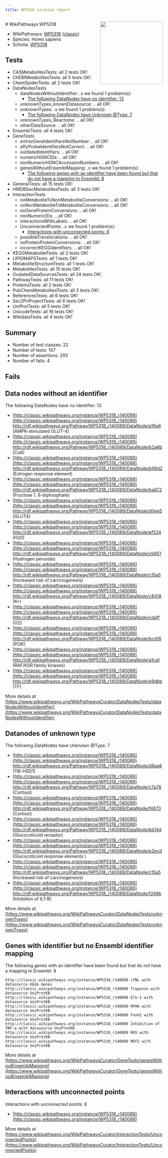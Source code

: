 ```yaml
---
title: WP5318 curation report
---
```


<img style="float: right; width: 200px" src="https://upload.wikimedia.org/wikipedia/commons/thumb/8/83/Wplogo_with_text_500.png/640px-Wplogo_with_text_500.png" />
# WikiPathways WP5318

* WikiPathways: [WP5318](https://wikipathways.org/pathways/WP5318) ([classic](https://classic.wikipathways.org/instance/WP5318))
* Species: Homo sapiens
* Scholia: [WP5318](https://scholia.toolforge.org/wikipathways/WP5318)
## Tests
* CASMetabolitesTests: all 2 tests OK!
* ChEBIMetabolitesTests: all 5 tests OK!
* ChemSpiderTests: all 2 tests OK!
* DataNodesTests
    * dataNodesWithoutIdentifier: .x we found 1 problem(s):
        * [The following DataNodes have no identifier: 13](#8792c493)
    * unknownTypes_knownDatasource: .. all OK!
    * unknownTypes: .x we found 1 problem(s):
        * [The following DataNodes have Unknown @Type: 7](#839973e5)
    * unknownTypes_Reactome: .. all OK!
    * otherDataSource: .. all OK!
* EnsemblTests: all 4 tests OK!
* GeneTests
    * entrezGeneIdentifiersNotNumber: .. all OK!
    * affyProbeIdentifiersNotCorrect: .. all OK!
    * outdatedIdentifiers: .. all OK!
    * numericHGNCIDs: .. all OK!
    * nonNumericHGNCAccessionNumbers: .. all OK!
    * genesWithoutEnsemblMapping: .x we found 1 problem(s):
        * [The following genes with an identifier have been found but that do not have a mapping to Ensembl: 8](#40286d8a)
* GeneralTests: all 15 tests OK!
* HMDBSecMetabolitesTests: all 3 tests OK!
* InteractionTests
    * noMetaboliteToNonMetaboliteConversions: .. all OK!
    * noNonMetaboliteToMetaboliteConversions: .. all OK!
    * noGeneProteinConversions: .. all OK!
    * nonNumericIDs: .. all OK!
    * interactionsWithLabels: .. all OK!
    * UnconnectedPoints: .x we found 1 problem(s):
        * [Interactions with unconnected points: 8](#35a61ae0)
    * possibleTranslocations: .. all OK!
    * noProteinProteinConversions: .. all OK!
    * incorrectKEGGIdentifiers: .. all OK!
* KEGGMetaboliteTests: all 2 tests OK!
* LIPIDMAPSTests: all 1 tests OK!
* MetaboliteStructureTests: all 1 tests OK!
* MetabolitesTests: all 15 tests OK!
* OudatedDataSourcesTests: all 24 tests OK!
* PathwayTests: all 11 tests OK!
* ProteinsTests: all 2 tests OK!
* PubChemMetabolitesTests: all 3 tests OK!
* ReferencesTests: all 6 tests OK!
* Sec2PriProjectTests: all 6 tests OK!
* UniProtTests: all 5 tests OK!
* UnicodeTests: all 16 tests OK!
* WikidataTests: all 4 tests OK!


## Summary

* Number of test classes: 22
* Number of tests: 147
* Number of assertions: 293
* Number of fails: 4

## Fails

<a name="8792c493" />

## Data nodes without an identifier

The following DataNodes have no identifier: 13

* [http://classic.wikipathways.org/instance/WP5318_r140089](http://classic.wikipathways.org/instance/WP5318_r140089) http://rdf.wikipathways.org/Pathway/WP5318_r140089/DataNode/a19a6 (AMPK-stimulated GLUT-4)
* [http://classic.wikipathways.org/instance/WP5318_r140089](http://classic.wikipathways.org/instance/WP5318_r140089) http://rdf.wikipathways.org/Pathway/WP5318_r140089/DataNode/b2a6b (CoA)
* [http://classic.wikipathways.org/instance/WP5318_r140089](http://classic.wikipathways.org/instance/WP5318_r140089) http://rdf.wikipathways.org/Pathway/WP5318_r140089/DataNode/b98d2 (Estrogen response element)
* [http://classic.wikipathways.org/instance/WP5318_r140089](http://classic.wikipathways.org/instance/WP5318_r140089) http://rdf.wikipathways.org/Pathway/WP5318_r140089/DataNode/ba872 (Fructose 1, 6-biphosphate)
* [http://classic.wikipathways.org/instance/WP5318_r140089](http://classic.wikipathways.org/instance/WP5318_r140089) http://rdf.wikipathways.org/Pathway/WP5318_r140089/DataNode/d0ee5 (GLUT4)
* [http://classic.wikipathways.org/instance/WP5318_r140089](http://classic.wikipathways.org/instance/WP5318_r140089) http://rdf.wikipathways.org/Pathway/WP5318_r140089/DataNode/ef524 (H20)
* [http://classic.wikipathways.org/instance/WP5318_r140089](http://classic.wikipathways.org/instance/WP5318_r140089) http://rdf.wikipathways.org/Pathway/WP5318_r140089/DataNode/cb651 (Hydrogen peroxide)
* [http://classic.wikipathways.org/instance/WP5318_r140089](http://classic.wikipathways.org/instance/WP5318_r140089) http://rdf.wikipathways.org/Pathway/WP5318_r140089/DataNode/c15a5 (Increased risk of carcinogenesis)
* [http://classic.wikipathways.org/instance/WP5318_r140089](http://classic.wikipathways.org/instance/WP5318_r140089) http://rdf.wikipathways.org/Pathway/WP5318_r140089/DataNode/c8418 (K+)
* [http://classic.wikipathways.org/instance/WP5318_r140089](http://classic.wikipathways.org/instance/WP5318_r140089) http://rdf.wikipathways.org/Pathway/WP5318_r140089/DataNode/cdaff (O2)
* [http://classic.wikipathways.org/instance/WP5318_r140089](http://classic.wikipathways.org/instance/WP5318_r140089) http://rdf.wikipathways.org/Pathway/WP5318_r140089/DataNode/bcd18 (PI3K)
* [http://classic.wikipathways.org/instance/WP5318_r140089](http://classic.wikipathways.org/instance/WP5318_r140089) http://rdf.wikipathways.org/Pathway/WP5318_r140089/DataNode/a1ca1 (RAF/KSR family kinases)
* [http://classic.wikipathways.org/instance/WP5318_r140089](http://classic.wikipathways.org/instance/WP5318_r140089) http://rdf.wikipathways.org/Pathway/WP5318_r140089/DataNode/e9dbb (TF)


More details at [https://www.wikipathways.org/WikiPathwaysCurator/DataNodesTests/dataNodesWithoutIdentifier](https://www.wikipathways.org/WikiPathwaysCurator/DataNodesTests/dataNodesWithoutIdentifier)

<a name="839973e5" />

## Datanodes of unknown type

The following DataNodes have Unknown @Type: 7

* [http://classic.wikipathways.org/instance/WP5318_r140089](http://classic.wikipathways.org/instance/WP5318_r140089) http://rdf.wikipathways.org/Pathway/WP5318_r140089/DataNode/d8aa8 (11B-HSD1)
* [http://classic.wikipathways.org/instance/WP5318_r140089](http://classic.wikipathways.org/instance/WP5318_r140089) http://rdf.wikipathways.org/Pathway/WP5318_r140089/DataNode/c7a78 (Cortisol)
* [http://classic.wikipathways.org/instance/WP5318_r140089](http://classic.wikipathways.org/instance/WP5318_r140089) http://rdf.wikipathways.org/Pathway/WP5318_r140089/DataNode/f4673 (Cortisol)
* [http://classic.wikipathways.org/instance/WP5318_r140089](http://classic.wikipathways.org/instance/WP5318_r140089) http://rdf.wikipathways.org/Pathway/WP5318_r140089/DataNode/bb14d (Glucocoticoid receptor)
* [http://classic.wikipathways.org/instance/WP5318_r140089](http://classic.wikipathways.org/instance/WP5318_r140089) http://rdf.wikipathways.org/Pathway/WP5318_r140089/DataNode/e2ecd (Glucocoticoid response elements
)
* [http://classic.wikipathways.org/instance/WP5318_r140089](http://classic.wikipathways.org/instance/WP5318_r140089) http://rdf.wikipathways.org/Pathway/WP5318_r140089/DataNode/c15a5 (Increased risk of carcinogenesis)
* [http://classic.wikipathways.org/instance/WP5318_r140089](http://classic.wikipathways.org/instance/WP5318_r140089) http://rdf.wikipathways.org/Pathway/WP5318_r140089/DataNode/f246b (Inhibition of IL1-B)


More details at [https://www.wikipathways.org/WikiPathwaysCurator/DataNodesTests/unknownTypes](https://www.wikipathways.org/WikiPathwaysCurator/DataNodesTests/unknownTypes)

<a name="40286d8a" />

## Genes with identifier but no Ensembl identifier mapping

The following genes with an identifier have been found but that do not have a mapping to Ensembl: 8
```
http://classic.wikipathways.org/instance/WP5318_r140089 cTNL with datasource KEGG Genes
http://classic.wikipathways.org/instance/WP5318_r140089 Troponin with datasource UniProtKB
http://classic.wikipathways.org/instance/WP5318_r140089 Elk-1 with datasource UniProtKB
http://classic.wikipathways.org/instance/WP5318_r140089 MYH6 with datasource UniProtKB
http://classic.wikipathways.org/instance/WP5318_r140089 FoxO1 with datasource UniProtKB
http://classic.wikipathways.org/instance/WP5318_r140089 Inhibition of TNF-a with datasource UniProtKB
http://classic.wikipathways.org/instance/WP5318_r140089 ROS with datasource UniProtKB
http://classic.wikipathways.org/instance/WP5318_r140089 MEF2 with datasource UniProtKB
```

More details at [https://www.wikipathways.org/WikiPathwaysCurator/GeneTests/genesWithoutEnsemblMapping](https://www.wikipathways.org/WikiPathwaysCurator/GeneTests/genesWithoutEnsemblMapping)

<a name="35a61ae0" />

## Interactions with unconnected points

Interactions with unconnected points: 8

* [http://classic.wikipathways.org/instance/WP5318_r140089](http://classic.wikipathways.org/instance/WP5318_r140089)


More details at [https://www.wikipathways.org/WikiPathwaysCurator/InteractionTests/UnconnectedPoints](https://www.wikipathways.org/WikiPathwaysCurator/InteractionTests/UnconnectedPoints)

